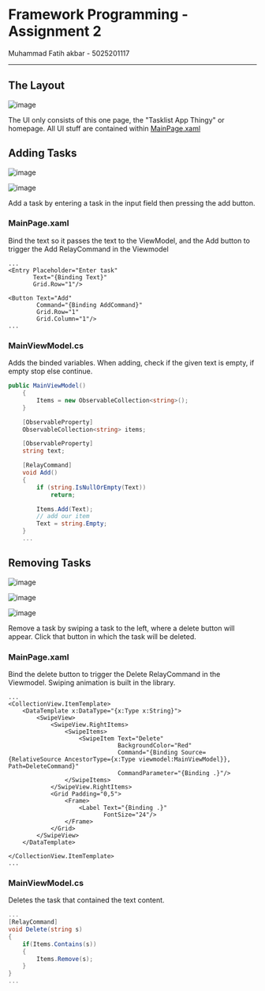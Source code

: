 # Framework Programming - Assignment 2

Muhammad Fatih akbar - 5025201117

---

## The Layout

![image](https://user-images.githubusercontent.com/91055098/225262458-5f4da857-33a3-4aaf-959d-27034428ca90.png)

The UI only consists of this one page, the "Tasklist App Thingy" or homepage. All UI stuff are contained within [MainPage.xaml](/MauiApp2/MainPage.xaml)

## Adding Tasks

![image](https://user-images.githubusercontent.com/91055098/225262923-c4e44b89-94a9-4226-a5ca-fc6094620347.png)

![image](https://user-images.githubusercontent.com/91055098/225263084-c479e2c4-1269-436b-b3b1-7a31853a50ed.png)

Add a task by entering a task in the input field then pressing the add button.

### MainPage.xaml

Bind the text so it passes the text to the ViewModel, and the Add button to trigger the Add RelayCommand in the Viewmodel

```xaml
...
<Entry Placeholder="Enter task"
       Text="{Binding Text}"
       Grid.Row="1"/>

<Button Text="Add"
        Command="{Binding AddCommand}"
        Grid.Row="1"
        Grid.Column="1"/>
...
```

### MainViewModel.cs

Adds the binded variables. When adding, check if the given text is empty, if empty stop else continue.

```cs
public MainViewModel()
    {
        Items = new ObservableCollection<string>();
    }

    [ObservableProperty]
    ObservableCollection<string> items;

    [ObservableProperty]
    string text;

    [RelayCommand]
    void Add()
    {
        if (string.IsNullOrEmpty(Text))
            return;

        Items.Add(Text);
        // add our item
        Text = string.Empty;
    }
    ...
```

## Removing Tasks

![image](https://user-images.githubusercontent.com/91055098/225263318-8b32ee98-3580-4467-bbf7-9eb811dfe52d.png)

![image](https://user-images.githubusercontent.com/91055098/225263365-de9d6cbf-839b-4296-ad1c-2469146af0b8.png)

![image](https://user-images.githubusercontent.com/91055098/225263415-57b3793c-a677-4afe-9b12-8929467293f7.png)

Remove a task by swiping a task to the left, where a delete button will appear. Click that button in which the task will be deleted.

### MainPage.xaml

Bind the delete button to trigger the Delete RelayCommand in the Viewmodel. Swiping animation is built in the library.

```xaml
...
<CollectionView.ItemTemplate>
    <DataTemplate x:DataType="{x:Type x:String}">
        <SwipeView>
            <SwipeView.RightItems>
                <SwipeItems>
                    <SwipeItem Text="Delete"
                               BackgroundColor="Red"
                               Command="{Binding Source={RelativeSource AncestorType={x:Type viewmodel:MainViewModel}}, Path=DeleteCommand}"
                               CommandParameter="{Binding .}"/>
                </SwipeItems>
            </SwipeView.RightItems>
            <Grid Padding="0,5">
                <Frame>
                    <Label Text="{Binding .}"
                           FontSize="24"/>
                </Frame>
            </Grid>
        </SwipeView>
    </DataTemplate>

</CollectionView.ItemTemplate>
...
```

### MainViewModel.cs

Deletes the task that contained the text content.

```cs
...
[RelayCommand]
void Delete(string s)
{
    if(Items.Contains(s))
    {
        Items.Remove(s);
    }
}
...
```
